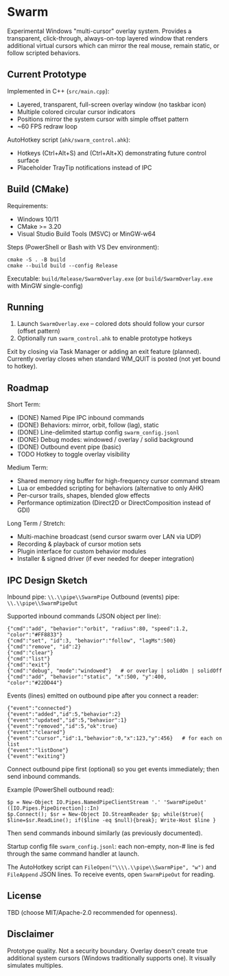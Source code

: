 # Swarm

Experimental Windows "multi-cursor" overlay system. Provides a transparent, click-through, always-on-top layered window that renders additional virtual cursors which can mirror the real mouse, remain static, or follow scripted behaviors.

## Current Prototype
Implemented in C++ (`src/main.cpp`):
- Layered, transparent, full-screen overlay window (no taskbar icon)
- Multiple colored circular cursor indicators
- Positions mirror the system cursor with simple offset pattern
- ~60 FPS redraw loop

AutoHotkey script (`ahk/swarm_control.ahk`):
- Hotkeys (Ctrl+Alt+S) and (Ctrl+Alt+X) demonstrating future control surface
- Placeholder TrayTip notifications instead of IPC

## Build (CMake)
Requirements:
- Windows 10/11
- CMake >= 3.20
- Visual Studio Build Tools (MSVC) or MinGW-w64

Steps (PowerShell or Bash with VS Dev environment):
```
cmake -S . -B build
cmake --build build --config Release
```
Executable: `build/Release/SwarmOverlay.exe` (or `build/SwarmOverlay.exe` with MinGW single-config)

## Running
1. Launch `SwarmOverlay.exe` – colored dots should follow your cursor (offset pattern)
2. Optionally run `swarm_control.ahk` to enable prototype hotkeys

Exit by closing via Task Manager or adding an exit feature (planned). Currently overlay closes when standard WM_QUIT is posted (not yet bound to hotkey).

## Roadmap
Short Term:
- (DONE) Named Pipe IPC inbound commands
- (DONE) Behaviors: mirror, orbit, follow (lag), static
- (DONE) Line-delimited startup config `swarm_config.jsonl`
- (DONE) Debug modes: windowed / overlay / solid background
- (DONE) Outbound event pipe (basic)
- TODO Hotkey to toggle overlay visibility

Medium Term:
- Shared memory ring buffer for high-frequency cursor command stream
- Lua or embedded scripting for behaviors (alternative to only AHK)
- Per-cursor trails, shapes, blended glow effects
- Performance optimization (Direct2D or DirectComposition instead of GDI)

Long Term / Stretch:
- Multi-machine broadcast (send cursor swarm over LAN via UDP)
- Recording & playback of cursor motion sets
- Plugin interface for custom behavior modules
- Installer & signed driver (if ever needed for deeper integration)

## IPC Design Sketch
Inbound pipe: `\\.\\pipe\\SwarmPipe`
Outbound (events) pipe: `\\.\\pipe\\SwarmPipeOut`

Supported inbound commands (JSON object per line):
```
{"cmd":"add", "behavior":"orbit", "radius":80, "speed":1.2, "color":"#FF8833"}
{"cmd":"set", "id":3, "behavior":"follow", "lagMs":500}
{"cmd":"remove", "id":2}
{"cmd":"clear"}
{"cmd":"list"}
{"cmd":"exit"}
{"cmd":"debug", "mode":"windowed"}   # or overlay | solidOn | solidOff
{"cmd":"add", "behavior":"static", "x":500, "y":400, "color":"#22DD44"}
```

Events (lines) emitted on outbound pipe after you connect a reader:
```
{"event":"connected"}
{"event":"added","id":5,"behavior":2}
{"event":"updated","id":5,"behavior":1}
{"event":"removed","id":5,"ok":true}
{"event":"cleared"}
{"event":"cursor","id":1,"behavior":0,"x":123,"y":456}   # for each on list
{"event":"listDone"}
{"event":"exiting"}
```

Connect outbound pipe first (optional) so you get events immediately; then send inbound commands.

Example (PowerShell outbound read):
```
$p = New-Object IO.Pipes.NamedPipeClientStream '.' 'SwarmPipeOut' ([IO.Pipes.PipeDirection]::In)
$p.Connect(); $sr = New-Object IO.StreamReader $p; while($true){ $line=$sr.ReadLine(); if($line -eq $null){break}; Write-Host $line }
```

Then send commands inbound similarly (as previously documented).

Startup config file `swarm_config.jsonl`: each non-empty, non-# line is fed through the same command handler at launch.

The AutoHotkey script can `FileOpen("\\\\.\\pipe\\SwarmPipe", "w")` and `FileAppend` JSON lines. To receive events, open `SwarmPipeOut` for reading.

## License
TBD (choose MIT/Apache-2.0 recommended for openness).

## Disclaimer
Prototype quality. Not a security boundary. Overlay doesn't create true additional system cursors (Windows traditionally supports one). It visually simulates multiples.

